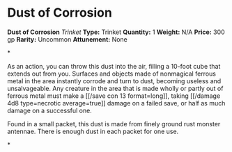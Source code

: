 # Dust of Corrosion

**Dust of Corrosion**
_Trinket_
**Type:** Trinket
**Quantity:** 1
**Weight:** N/A
**Price:** 300 gp
**Rarity:** Uncommon
**Attunement:** None

*<p>As an action, you can throw this dust into the air, filling a 10-foot cube that extends out from you. Surfaces and objects made of nonmagical ferrous metal in the area instantly corrode and turn to dust, becoming useless and unsalvageable. Any creature in the area that is made wholly or partly out of ferrous metal must make a [[/save con 13 format=long]], taking  [[/damage 4d8 type=necrotic average=true]] damage on a failed save, or half as much damage on a successful one.

Found in a small packet, this dust is made from finely ground rust monster antennae. There is enough dust in each packet for one use.</p>*